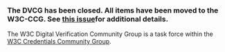 
### The DVCG has been closed. All items have been moved to the W3C-CCG. See [this issue](https://github.com/w3c-ccg/community/issues/105)for additional details.


The W3C Digital Verification Community Group is a task force within the [W3C Credentials Community Group](https://w3c-ccg.github.io/).
        
